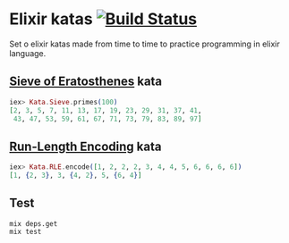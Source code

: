 # Elixir katas [![Build Status](https://travis-ci.org/mkasztelnik/elixir-kata.svg)](https://travis-ci.org/mkasztelnik/elixir-kata)

Set o elixir katas made from time to time to practice programming in elixir language.

## [Sieve of Eratosthenes](https://en.wikipedia.org/wiki/Sieve_of_Eratosthenes) kata

```elixir
iex> Kata.Sieve.primes(100)
[2, 3, 5, 7, 11, 13, 17, 19, 23, 29, 31, 37, 41,
 43, 47, 53, 59, 61, 67, 71, 73, 79, 83, 89, 97]
```

## [Run-Length Encoding](https://pl.wikipedia.org/wiki/RLE) kata

```elixir
iex> Kata.RLE.encode([1, 2, 2, 2, 3, 4, 4, 5, 6, 6, 6, 6])
[1, {2, 3}, 3, {4, 2}, 5, {6, 4}]
```


## Test

```
mix deps.get
mix test
```
